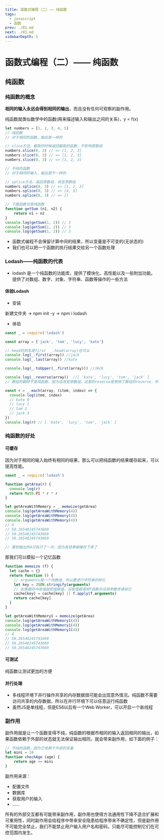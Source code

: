 ```yaml
---
title: 函数式编程（二）—— 纯函数
tags: 
  - javascript
  - 函数
prev: ./01.md
next: ./03.md
sidebarDepth: 5
---
```

# 函数式编程（二）—— 纯函数

## 纯函数
### 纯函数的概念
**相同的输入永远会得到相同的输出**，而且没有任何可观察的副作用。

纯函数就类似数学中的函数(用来描述输入和输出之间的关系)，y = f(x)

```js
let numbers = [1, 2, 3, 4, 5] 
// 纯函数 
// 对于相同的函数，输出是一样的

// slice方法，截取的时候返回截取的函数，不影响原数组
numbers.slice(0, 3) // => [1, 2, 3] 
numbers.slice(0, 3) // => [1, 2, 3] 
numbers.slice(0, 3) // => [1, 2, 3] 

// 不纯的函数 
// 对于相同的输入，输出是不一样的

// splice方法，返回原数组，改变原数组
numbers.splice(0, 3) // => [1, 2, 3] 
numbers.splice(0, 3) // => [4, 5] 
numbers.splice(0, 3) // => []

// 下面函数也是纯函数 
function getSum (n1, n2) {
    return n1 + n2
}
console.log(getSum(1, 2)) // 3
console.log(getSum(1, 2)) // 3
console.log(getSum(1, 2)) // 3
```

- 函数式编程不会保留计算中间的结果，所以变量是不可变的(无状态的)
- 我们也可以把一个函数的执行结果交给另一个函数处理

### Lodash——纯函数的代表
- lodash 是一个纯函数的功能库，提供了模块化、高性能以及一些附加功能。提供了对数组、数字、对象、字符串、函数等操作的一些方法

#### 体验Lodash
- 安装

新建文件夹 -> npm init -y -> npm i lodash

- 体验

```js
const _ = require('lodash')

const array = ['jack', 'tom', 'lucy', 'kate']

// head的别名是first  _.head(array)也可以
console.log(_.first(array)) //jack
console.log(_.last(array)) //kate

console.log(_.toUpper(_.first(array))) //JACK

console.log(_.reverse(array))  //[ 'kate', 'lucy', 'tom', 'jack' ]
// 数组的翻转不是纯函数，因为会改变原数组。这里的reserve是使用了数组的reverse，所以也不是纯函数

const r = _.each(array, (item, index) => {
  console.log(item, index)
  // kate 0
  // lucy 1
  // tom 2
  // jack 3
})
console.log(r) // [ 'kate', 'lucy', 'tom', 'jack' ]
```
### 纯函数的好处
#### 可缓存
因为对于相同的输入始终有相同的结果，那么可以把纯函数的结果缓存起来，可以提高性能。
```js
const _ = require('lodash')

function getArea(r) {
  console.log(r)
  return Math.PI * r * r
}

let getAreaWithMemory = _.memoize(getArea)
console.log(getAreaWithMemory(4))
console.log(getAreaWithMemory(4))
console.log(getAreaWithMemory(4))
// 4
// 50.26548245743669
// 50.26548245743669
// 50.26548245743669

// 看到输出的4只执行了一次，因为其结果被缓存下来了
```
那我们可以模拟一个记忆函数
```js
function memoize (f) {
  let cache = {}
  return function () {
    // arguments是一个伪数组，所以要进行字符串的转化
    let key = JSON.stringify(arguments)
    // 如果缓存中有值就把值赋值，没有值就调用f函数并且把参数传递给它
    cache[key] = cache[key] || f.apply(f,arguments)
    return cache[key]
  }
}

let getAreaWithMemory1 = memoize(getArea)
console.log(getAreaWithMemory1(4))
console.log(getAreaWithMemory1(4))
console.log(getAreaWithMemory1(4))
// 4
// 50.26548245743669
// 50.26548245743669
// 50.26548245743669
```
#### 可测试
纯函数让测试更加的方便
#### 并行处理
- 多线程环境下并行操作共享的内存数据很可能会出现意外情况。纯函数不需要访问共享的内存数据，所以在并行环境下可以任意运行纯函数
- 虽然JS是单线程，但是ES6以后有一个Web Worker，可以开启一个新线程

### 副作用
副作用就是让一个函数变得不纯，纯函数的根据市相同的输入返回相同的输出，如果函数依赖于外部的状态就无法保证输出相同，就会带来副作用，如下面的例子：
```js
// 不纯的函数，因为它依赖于外部的变量
let mini = 18 
function checkAge (age) { 
    return age >= mini 
}
```
副作用来源：
- 配置文件
- 数据库
- 获取用户的输入
- ......

所有的外部交互都有可能带来副作用，副作用也使得方法通用性下降不适合扩展和可重用性，同时副作用会给程序中带来安全隐患给程序带来不确定性，但是副作用不可能完全禁止，我们不能禁止用户输入用户名和密码，只能尽可能控制它们在可控范围内发生。

<Vssue :options="{ locale: 'zh' }"/>